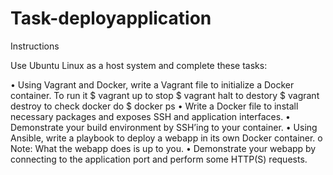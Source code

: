 # Task-deployapplication

Instructions


Use Ubuntu Linux as a host system and complete these tasks:


• Using Vagrant and Docker, write a Vagrant file to initialize a Docker container.
   To run it $ vagrant up to stop $ vagrant halt to destory $ vagrant destroy
   to check docker do $ docker ps
• Write a Docker file to install necessary packages and exposes SSH and application interfaces.
• Demonstrate your build environment by SSH’ing to your container.
• Using Ansible, write a playbook to deploy a webapp in its own Docker container.
o Note: What the webapp does is up to you.
• Demonstrate your webapp by connecting to the application port and perform some HTTP(S)
requests.
